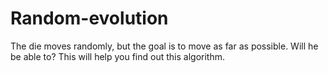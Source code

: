# Random-evolution
The die moves randomly, but the goal is to move as far as possible. Will he be able to? This will help you find out this algorithm.
